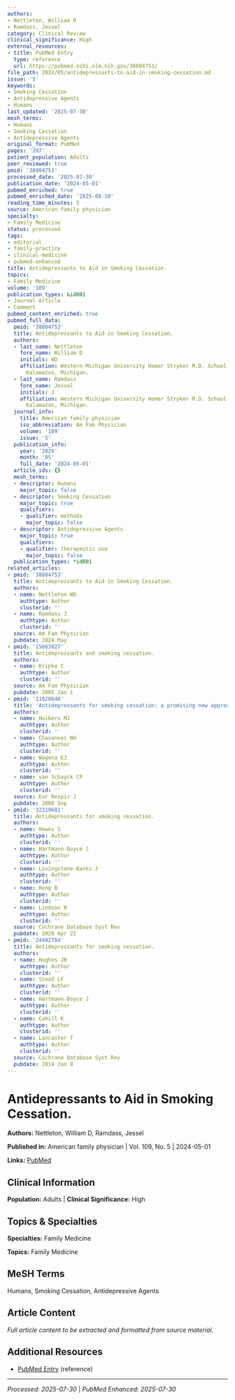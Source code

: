 ```yaml
---
authors:
- Nettleton, William D
- Ramdass, Jessel
category: Clinical Review
clinical_significance: High
external_resources:
- title: PubMed Entry
  type: reference
  url: https://pubmed.ncbi.nlm.nih.gov/38804753/
file_path: 2024/05/antidepressants-to-aid-in-smoking-cessation.md
issue: '5'
keywords:
- Smoking Cessation
- Antidepressive Agents
- Humans
last_updated: '2025-07-30'
mesh_terms:
- Humans
- Smoking Cessation
- Antidepressive Agents
original_format: PubMed
pages: '397'
patient_population: Adults
peer_reviewed: true
pmid: '38804753'
processed_date: '2025-07-30'
publication_date: '2024-05-01'
pubmed_enriched: true
pubmed_enriched_date: '2025-08-10'
reading_time_minutes: 5
source: American family physician
specialty:
- Family Medicine
status: processed
tags:
- editorial
- family-practice
- clinical-medicine
- pubmed-enhanced
title: Antidepressants to Aid in Smoking Cessation.
topics:
- Family Medicine
volume: '109'
publication_types: &id001
- Journal Article
- Comment
pubmed_content_enriched: true
pubmed_full_data:
  pmid: '38804753'
  title: Antidepressants to Aid in Smoking Cessation.
  authors:
  - last_name: Nettleton
    fore_name: William D
    initials: WD
    affiliation: Western Michigan University Homer Stryker M.D. School of Medicine,
      Kalamazoo, Michigan.
  - last_name: Ramdass
    fore_name: Jessel
    initials: J
    affiliation: Western Michigan University Homer Stryker M.D. School of Medicine,
      Kalamazoo, Michigan.
  journal_info:
    title: American family physician
    iso_abbreviation: Am Fam Physician
    volume: '109'
    issue: '5'
  publication_info:
    year: '2024'
    month: '05'
    full_date: '2024-05-01'
  article_ids: {}
  mesh_terms:
  - descriptor: Humans
    major_topic: false
  - descriptor: Smoking Cessation
    major_topic: true
    qualifiers:
    - qualifier: methods
      major_topic: false
  - descriptor: Antidepressive Agents
    major_topic: true
    qualifiers:
    - qualifier: therapeutic use
      major_topic: false
  publication_types: *id001
related_articles:
- pmid: '38804753'
  title: Antidepressants to Aid in Smoking Cessation.
  authors:
  - name: Nettleton WD
    authtype: Author
    clusterid: ''
  - name: Ramdass J
    authtype: Author
    clusterid: ''
  source: Am Fam Physician
  pubdate: 2024 May
- pmid: '15663027'
  title: Antidepressants and smoking cessation.
  authors:
  - name: Kripke C
    authtype: Author
    clusterid: ''
  source: Am Fam Physician
  pubdate: 2005 Jan 1
- pmid: '11028646'
  title: 'Antidepressants for smoking cessation: a promising new approach?'
  authors:
  - name: Huibers MJ
    authtype: Author
    clusterid: ''
  - name: Chavannes NH
    authtype: Author
    clusterid: ''
  - name: Wagena EJ
    authtype: Author
    clusterid: ''
  - name: van Schayck CP
    authtype: Author
    clusterid: ''
  source: Eur Respir J
  pubdate: 2000 Sep
- pmid: '32319681'
  title: Antidepressants for smoking cessation.
  authors:
  - name: Howes S
    authtype: Author
    clusterid: ''
  - name: Hartmann-Boyce J
    authtype: Author
    clusterid: ''
  - name: Livingstone-Banks J
    authtype: Author
    clusterid: ''
  - name: Hong B
    authtype: Author
    clusterid: ''
  - name: Lindson N
    authtype: Author
    clusterid: ''
  source: Cochrane Database Syst Rev
  pubdate: 2020 Apr 22
- pmid: '24402784'
  title: Antidepressants for smoking cessation.
  authors:
  - name: Hughes JR
    authtype: Author
    clusterid: ''
  - name: Stead LF
    authtype: Author
    clusterid: ''
  - name: Hartmann-Boyce J
    authtype: Author
    clusterid: ''
  - name: Cahill K
    authtype: Author
    clusterid: ''
  - name: Lancaster T
    authtype: Author
    clusterid: ''
  source: Cochrane Database Syst Rev
  pubdate: 2014 Jan 8
---
```


# Antidepressants to Aid in Smoking Cessation.

**Authors:** Nettleton, William D, Ramdass, Jessel

**Published in:** American family physician | Vol. 109, No. 5 | 2024-05-01

**Links:** [PubMed](https://pubmed.ncbi.nlm.nih.gov/38804753/)

## Clinical Information

**Population:** Adults | **Clinical Significance:** High

## Topics & Specialties

**Specialties:** Family Medicine

**Topics:** Family Medicine

## MeSH Terms

Humans, Smoking Cessation, Antidepressive Agents

## Article Content

*Full article content to be extracted and formatted from source material.*

## Additional Resources

- [PubMed Entry](https://pubmed.ncbi.nlm.nih.gov/38804753/) (reference)

---

*Processed: 2025-07-30* | *PubMed Enhanced: 2025-07-30*

